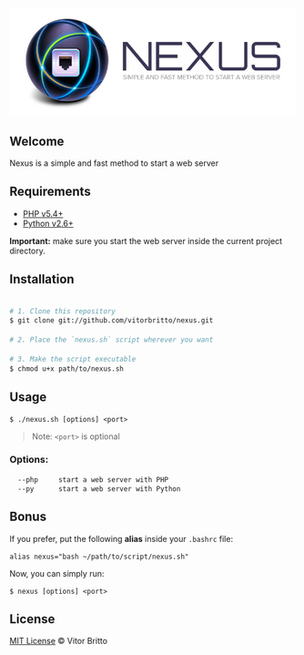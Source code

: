 ![Nexus Logo](src/nexus.jpg "Nexus")


## Welcome

Nexus is a simple and fast method to start a web server

## Requirements

- [PHP v5.4+](http://www.php.net/)
- [Python v2.6+](https://www.python.org/)

**Important:** make sure you start the web server inside the current project directory.


## Installation

```bash

# 1. Clone this repository
$ git clone git://github.com/vitorbritto/nexus.git

# 2. Place the `nexus.sh` script wherever you want

# 3. Make the script executable
$ chmod u+x path/to/nexus.sh

```


## Usage

    $ ./nexus.sh [options] <port>

> Note: `<port>` is optional

### Options:
      --php     start a web server with PHP
      --py      start a web server with Python


## Bonus

If you prefer, put the following **alias** inside your `.bashrc` file:

    alias nexus="bash ~/path/to/script/nexus.sh"

Now, you can simply run:

    $ nexus [options] <port>


## License

[MIT License](http://vitorbritto.mit-license.org/) © Vitor Britto
